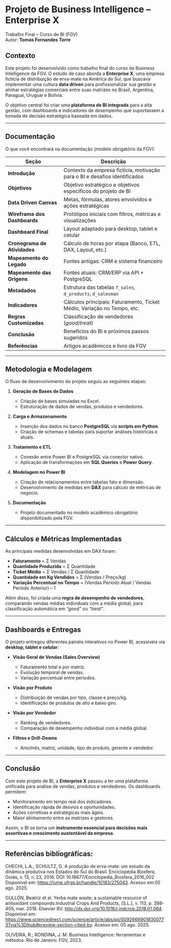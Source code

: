 # Projeto de Business Intelligence – Enterprise X  
Trabalho Final – Curso de BI (FGV)  
Autor: **Tomás Fernandes Torre**  

## Contexto  
Este projeto foi desenvolvido como trabalho final do curso de Business Intelligence da FGV. O estudo de caso aborda a **Enterprise X**, uma empresa fictícia de distribuição de erva-mate na América do Sul, que buscava implementar uma cultura **data driven** para profissionalizar sua gestão e alinhar estratégias comerciais entre suas matrizes no Brasil, Argentina, Paraguai, Uruguai e Bolívia.  

O objetivo central foi criar uma **plataforma de BI integrada** para a alta gestão, com dashboards e indicadores de desempenho que suportassem a tomada de decisão estratégica baseada em dados.  

---

## Documentação
O que você encontrará na documentação (modelo obrigatório da FGV): 

| Seção                        | Descrição                                                                 |
|-------------------------------|---------------------------------------------------------------------------|
| **Introdução**               | Contexto da empresa fictícia, motivação para o BI e desafios identificados |
| **Objetivos**                | Objetivo estratégico e objetivos específicos do projeto de BI              |
| **Data Driven Canvas**       | Metas, fórmulas, atores envolvidos e ações estratégicas                   |
| **Wireframe dos Dashboards** | Protótipos iniciais com filtros, métricas e visualizações                  |
| **Dashboard Final**          | Layout adaptado para desktop, tablet e celular                             |
| **Cronograma de Atividades** | Cálculo de horas por etapa (Banco, ETL, DAX, Layout, etc.)                 |
| **Mapeamento do Legado**     | Fontes antigas: CRM e sistema financeiro                                   |
| **Mapeamento das Origens**   | Fontes atuais: CRM/ERP via API + PostgreSQL                                |
| **Metadados**                | Estrutura das tabelas `f_sales`, `d_products`, `d_salesman`                |
| **Indicadores**              | Cálculos principais: Faturamento, Ticket Médio, Variação no Tempo, etc.    |
| **Regras Customizadas**      | Classificação de vendedores (*good/treat*)                                |
| **Conclusão**                | Benefícios do BI e próximos passos sugeridos                              |
| **Referências**              | Artigos acadêmicos e livro da FGV   
---

## Metodologia e Modelagem  
O fluxo de desenvolvimento do projeto seguiu as seguintes etapas:  

1. **Geração de Bases de Dados**  
   - Criação de bases simuladas no Excel.  
   - Estruturação de dados de vendas, produtos e vendedores.  

2. **Carga e Armazenamento**  
   - Inserção dos dados no banco **PostgreSQL** via **scripts em Python**.  
   - Criação de schemas e tabelas para suportar análises históricas e atuais.  

3. **Tratamento e ETL**  
   - Conexão entre Power BI e PostgreSQL via conector nativo.  
   - Aplicação de transformações em **SQL Queries** e **Power Query**.  

4. **Modelagem no Power BI**  
   - Criação de relacionamentos entre tabelas fato e dimensão.  
   - Desenvolvimento de medidas em **DAX** para cálculo de métricas de negócio.  

5. **Documentação**  
   - Projeto documentado no modelo acadêmico obrigatório disponibilizado pela FGV.  

---

## Cálculos e Métricas Implementadas  
As principais medidas desenvolvidas em DAX foram:  

- **Faturamento** = Σ Vendas  
- **Quantidade Produzida** = Σ Quantidade  
- **Ticket Médio** = Σ Vendas / Σ Quantidade  
- **Quantidade em Kg Vendidos** = Σ (Vendas / Preço/kg)  
- **Variação Percentual no Tempo** = (Vendas Período Atual / Vendas Período Anterior) – 1  

Além disso, foi criada uma **regra de desempenho de vendedores**, comparando vendas médias individuais com a média global, para classificação automática em *“good”* ou *“treat”*.  

---

## Dashboards e Entregas  
O projeto entregou diferentes painéis interativos no Power BI, acessíveis via **desktop, tablet e celular**:  

- **Visão Geral de Vendas (Sales Overview)**  
  - Faturamento total e por matriz.  
  - Evolução temporal de vendas.  
  - Variação percentual entre períodos.  

- **Visão por Produto**  
  - Distribuição de vendas por tipo, classe e preço/kg.  
  - Identificação de produtos de alto e baixo giro.  

- **Visão por Vendedor**  
  - Ranking de vendedores.  
  - Comparação de desempenho individual com a média global.  

- **Filtros e Drill-Downs**  
  - Ano/mês, matriz, unidade, tipo de produto, gerente e vendedor.  

---

## Conclusão  
Com este projeto de BI, a **Enterprise X** passou a ter uma plataforma unificada para análise de vendas, produtos e vendedores. Os dashboards permitem:  

- Monitoramento em tempo real dos indicadores.  
- Identificação rápida de desvios e oportunidades.  
- Ações corretivas e estratégicas mais ágeis.  
- Maior alinhamento entre as matrizes e gestores.  

Assim, o BI se torna um **instrumento essencial para decisões mais assertivas e crescimento sustentável da empresa**.  

---

## **Referências bibliográficas:** 

CHECHI, L.A.; SCHULTZ, G. A produção de erva-mate: um estudo da dinâmica produtiva nos Estados do Sul do Brasil. Enciclopédia Biosfera, Goiás, v. 13, n. 23, 2016. DOI: 10.18677/Enciclopedia_Biosfera_2016_002 Disponível em: https://lume.ufrgs.br/handle/10183/275043. Acesso em:05 ago. 2025.

GULLÓN, Beatriz et al. Yerba mate waste: a sustainable resource of antioxidant compounds.Industrial Crops And Products, [S.L.], v. 113, p. 398-405, mar. 2018. Elsevier BV. http://dx.doi.org/10.1016/j.indcrop.2018.01.064. Disponível em: https://www.sciencedirect.com/science/article/abs/pii/S0926669018300773?via%3Dihub#preview-section-cited-by. Acesso em: 05 ago. 2025.

OLIVEIRA, R.; RONDINA, J. M. Business Intelligence: ferramentas e métodos. Rio de Janeiro: FGV, 2023.  